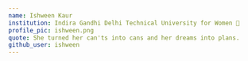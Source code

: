 ```yaml
---
name: Ishween Kaur  
institution: Indira Gandhi Delhi Technical University for Women 🚩 
profile_pic: ishween.png
quote: She turned her can'ts into cans and her dreams into plans.
github_user: ishween
---
```


